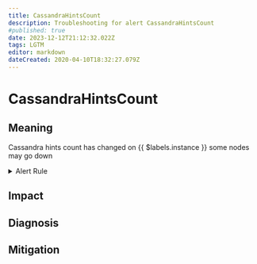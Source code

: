 ```yaml
---
title: CassandraHintsCount
description: Troubleshooting for alert CassandraHintsCount
#published: true
date: 2023-12-12T21:12:32.022Z
tags: LGTM
editor: markdown
dateCreated: 2020-04-10T18:32:27.079Z
---
```


# CassandraHintsCount

## Meaning
[//]: # "Short paragraph that explains what the alert means"
Cassandra hints count has changed on {{ $labels.instance }} some nodes may go down

<details>
  <summary>Alert Rule</summary>

  ```yaml
alert: CassandraHintsCount
expr: changes(cassandra_stats{name="org:apache:cassandra:metrics:storage:totalhints:count"}[1m]) > 3
for: 0m
labels:
    severity: critical
annotations:
    summary: Cassandra hints count (instance {{ $labels.instance }})
    description: |-
        Cassandra hints count has changed on {{ $labels.instance }} some nodes may go down
          VALUE = {{ $value }}
          LABELS = {{ $labels }}
    runbook: https://github.com/srerun/prometheus-alerts/content/runbooks/CassandraHintsCount

  ```
</details>


## Impact
[//]: # "What could / will happen if the alert is not addressed"



## Diagnosis
[//]: # "Steps to take to identify the cause of the problem"



## Mitigation
[//]: # "The steps necessary to resolve the alert"
